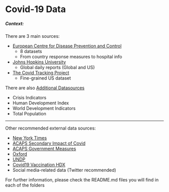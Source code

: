 # Covid-19 Data

##### Context:

There are 3 main sources:

- [European Centre for Disease Prevention and Control](European%20Centre%20for%20Disease%20Prevention%20and%20Control)
  - 8 datasets
  - From country response measures to hospital info
- [Johns Hopkins University](Johns%20Hopkins%20University)
  - Global daily reports (Global and US)
- [The Covid Tracking Project](The%20Covid%20Tracking%20Project)
  - Fine-grained US dataset

There are also [Additional Datasources](Additional%20Datasources)
- Crisis Indicators
- Human Development Index
- World Development Indicators
- Total Population

-----------------------------------------------------------------------------------------------------------------------------

Other recommended external data sources:
- [New York Times](New%20York%20Times)
- [ACAPS Secondary Impact of Covid](https://www.acaps.org/secondary-impacts-covid-19#:~:text=The%20objective%20of%20the%20dataset,of%20the%20COVID%2D19%20pandemic.&text=The%20dataset%20will%20track%20secondary,%2C%20health%2C%20migration%20and%20education)
- [ACAPS Government Measures](https://www.acaps.org/covid19-government-measures-dataset)
- [Oxford](https://github.com/OxCGRT/covid-policy-tracker)
- [UNDP](https://data.undp.org/content/assessing-covid-impacts-on-the-sdgs/)
- [Covid19 Vaccination HDX](https://data.humdata.org/dataset/covid-19-vaccinations)
- Social media-related data (Twitter recommended)


For further information, please check the README.md files you will find in each of the folders



